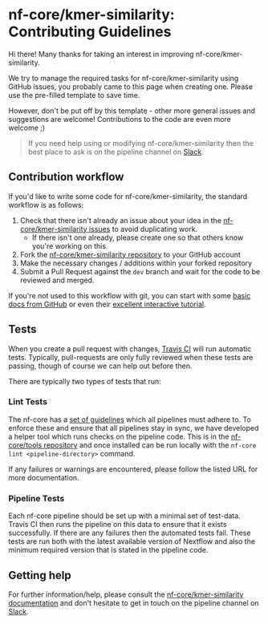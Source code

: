 # nf-core/kmer-similarity: Contributing Guidelines

Hi there! Many thanks for taking an interest in improving nf-core/kmer-similarity.

We try to manage the required tasks for nf-core/kmer-similarity using GitHub issues, you probably came to this page when creating one. Please use the pre-filled template to save time.

However, don't be put off by this template - other more general issues and suggestions are welcome! Contributions to the code are even more welcome ;)

> If you need help using or modifying nf-core/kmer-similarity then the best place to ask is on the pipeline channel on [Slack](https://nf-core-invite.herokuapp.com/).



## Contribution workflow
If you'd like to write some code for nf-core/kmer-similarity, the standard workflow
is as follows:

1. Check that there isn't already an issue about your idea in the
   [nf-core/kmer-similarity issues](https://github.com/nf-core/kmer-similarity/issues) to avoid
   duplicating work.
    * If there isn't one already, please create one so that others know you're working on this
2. Fork the [nf-core/kmer-similarity repository](https://github.com/nf-core/kmer-similarity) to your GitHub account
3. Make the necessary changes / additions within your forked repository
4. Submit a Pull Request against the `dev` branch and wait for the code to be reviewed and merged.

If you're not used to this workflow with git, you can start with some [basic docs from GitHub](https://help.github.com/articles/fork-a-repo/) or even their [excellent interactive tutorial](https://try.github.io/).


## Tests
When you create a pull request with changes, [Travis CI](https://travis-ci.org/) will run automatic tests.
Typically, pull-requests are only fully reviewed when these tests are passing, though of course we can help out before then.

There are typically two types of tests that run:

### Lint Tests
The nf-core has a [set of guidelines](https://nf-co.re/developers/guidelines) which all pipelines must adhere to.
To enforce these and ensure that all pipelines stay in sync, we have developed a helper tool which runs checks on the pipeline code. This is in the [nf-core/tools repository](https://github.com/nf-core/tools) and once installed can be run locally with the `nf-core lint <pipeline-directory>` command.

If any failures or warnings are encountered, please follow the listed URL for more documentation.

### Pipeline Tests
Each nf-core pipeline should be set up with a minimal set of test-data.
Travis CI then runs the pipeline on this data to ensure that it exists successfully.
If there are any failures then the automated tests fail.
These tests are run both with the latest available version of Nextflow and also the minimum required version that is stated in the pipeline code.

## Getting help
For further information/help, please consult the [nf-core/kmer-similarity documentation](https://github.com/nf-core/kmer-similarity#documentation) and don't hesitate to get in touch on the pipeline channel on [Slack](https://nf-core-invite.herokuapp.com/).
